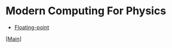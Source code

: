 # Modern Computing For Physics

- [Floating-point](./mc4p-floating_point.md)

\[[Main](../../README.md)\]
